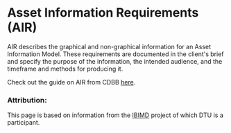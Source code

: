 # Asset Information Requirements (AIR)
AIR describes the graphical and non-graphical information for an Asset Information Model. These requirements are documented in the client's brief and specify the purpose of the information, the intended audience, and the timeframe and methods for producing it.

Check out the guide on AIR from CDBB [here](https://www.cdbb.cam.ac.uk/files/air_guidance.pdf).

### Attribution:
This page is based on information from the [IBIMD](https://www.ct.upt.ro/IBIMD/) project of which DTU is a participant.
